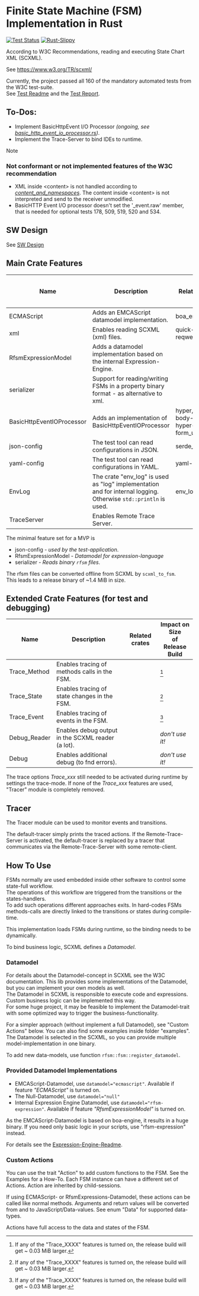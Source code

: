 # Finite State Machine (FSM) Implementation in Rust

[![Test Status](https://github.com/BWeng20/rFSM/actions/workflows/rust.yml/badge.svg)](https://github.com/BWeng20/rFSM/actions/workflows/rust.yml) [![Rust-Slippy](https://github.com/BWeng20/rFSM/actions/workflows/rust-clippy.yml/badge.svg)](https://github.com/BWeng20/rFSM/actions/workflows/rust-clippy.yml)

According to W3C Recommendations, reading and executing State Chart XML (SCXML).

See https://www.w3.org/TR/scxml/

Currently, the project passed all 160 of the mandatory automated tests from the W3C test-suite.<br/>
See [Test Readme](test/w3c/README.md) and the [Test Report](test/w3c/REPORT.MD).

## To-Dos:

+ Implement BasicHttpEvent I/O Processor _(ongoing, see [basic_http_event_io_processor.rs](src/basic_http_event_io_processor.rs))_.
+ Implement the Trace-Server to bind IDEs to runtime.


> [!NOTE]
> ### Not conformant or not implemented features of the W3C recommendation
> 
> + XML inside &lt;content> is not handled according to _[content_and_namespaces](doc/W3C_SCXML_2024_07_13/index.html#content_and_namespaces)_. The content inside &lt;content> is not
>  interpreted and send to the receiver unmodified.
> + BasicHTTP Event I/O processor doesn't set the '_event.raw' member, that is needed for optional 
>   tests 178, 509, 519, 520 and 534.

## SW Design

See [SW Design](SW_Design.md)

## Main Crate Features

| Name                      | Description                                                                                                     | Related crates                                            | Impact on Size<br/>of Release Build |
|---------------------------|-----------------------------------------------------------------------------------------------------------------|-----------------------------------------------------------|-------------------------------------|
| ECMAScript                | Adds an EMCAScript datamodel implementation.                                                                    | boa_engine                                                | +&#160;~&#160;10.25&#160;MiB        |
| xml                       | Enables reading SCXML (xml) files.                                                                              | quick-xml, reqwest                                        | +&#160;~&#160;2,5&#160;MiB          |
| RfsmExpressionModel       | Adds a datamodel implementation based on the internal Expression-Engine.                                        |                                                           | +&#160;~&#160;0.09&#160;MiB         |
| serializer                | Support for reading/writing FSMs in a property binary format - as alternative to xml.                           |                                                           | +&#160;~&#160;0.1 MiB               |
| BasicHttpEventIOProcessor | Adds an implementation of BasicHttpEventIOProcessor                                                             | hyper, http-body-util, hyper-util, tokio, form_urlencoded | _- not finished -_                  |
| json-config               | The test tool can read configurations in JSON.                                                                  | serde_json                                                | +&#160;~&#160;0.003&#160;MiB        |
| yaml-config               | The test tool can read configurations in YAML.                                                                  | yaml-rust                                                 | -&#160;~&#160;0.001&#160;MiB        |
| EnvLog                    | The crate "env_log" is used as "log" implementation and for internal logging. Otherwise `std::println` is used. | env_log                                                   | +&#160;~&#160;1.21&#160;MiB         |
| TraceServer               | Enables Remote Trace Server.                                                                                    |                                                           | _- not finished -_                  |

The minimal feature set for a MVP is 
 + json-config - _used by the test-application_.
 + RfsmExpressionModel - _Datamodel for expression-language_
 + serializer - _Reads binary `rfsm` files_.

The rfsm files can be converted offline from SCXML by `scxml_to_fsm`.<br/>
This leads to a release binary of ~1.4 MiB in size. 
 

## Extended Crate Features (for test and debugging)


| Name                      | Description                                                              | Related crates                                            | Impact on Size<br/>of Release Build |
|---------------------------|--------------------------------------------------------------------------|-----------------------------------------------------------|-------------------------------------|
| Trace_Method              | Enables tracing of methods calls in the FSM.                             |                                                           | [^1]                                |
| Trace_State               | Enables tracing of state changes in the FSM.                             |                                                           | [^1]                                |
| Trace_Event               | Enables tracing of events in the FSM.                                    |                                                           | [^1]                                |
| Debug_Reader              | Enables debug output in the SCXML reader (a lot).                        |                                                           | _don't use it!_                     |
| Debug                     | Enables additional debug (to fnd errors).                                |                                                           | _don't use it!_                     |


The trace options <i>Trace_xxx</i> still needed to be activated during runtime by settings the trace-mode.
If none of the <i>Trace_xxx</i> features are used, "Tracer" module is completely removed.

[^1]: If any of the "Trace_XXXX" features is turned on, the release build will get ~ 0.03 MiB larger. 

## Tracer

The Tracer module can be used to monitor events and transitions.<br/>

The default-tracer simply prints the traced actions. If the Remote-Trace-Server is activated, the default-tracer is 
replaced by a tracer that communicates via the Remote-Trace-Server with some remote-client.   

## How To Use

FSMs normally are used embedded inside other software to control some state-full workflow.<br/> 
The operations of this workflow are triggered from the transitions or the states-handlers.  
To add such operations different approaches exits. In hard-codes FSMs methods-calls are directly
linked to the transitions or states during compile-time.<br/>

This implementation loads FSMs during runtime, so the binding needs to be dynamically.<br/> 

To bind business logic, SCXML defines a _Datamodel_.

### Datamodel

For details about the Datamodel-concept in SCXML see the W3C documentation. This lib provides some implementations of 
the Datamodel, but you can implement your own models as well.<br/>
The Datamodel in SCXML is responsible to execute code and expressions. Custom business logic
can be implemented this way.<br/>
For some huge project, it may be feasible to implement the Datamodel-trait with some optimized way to trigger the 
business-functionality.<br/>

For a simpler approach (without implement a full Datamodel), see "Custom Actions" below.
You can also find some examples inside folder "examples".<br/>
The Datamodel is selected in the SCXML, so you can provide multiple model-implementation in
one binary.

To add new data-models, use function `rfsm::fsm::register_datamodel`.

### Provided Datamodel Implementations

+ EMCAScript-Datamodel, use `datamodel="ecmascript"`. Available if feature _"ECMAScript"_ is turned on.
+ The Null-Datamodel, use `datamodel="null"`
+ Internal Expression Engine Datamodel, use `datamodel="rfsm-expression"`. Available if feature _"RfsmExpressionModel"_ is turned on.

As the EMCAScript-Datamodel is based on boa-engine, it results in a huge binary. 
If you need only basic logic in your scripts, use "rfsm-expression" instead.

For details see the [Expression-Engine-Readme](src/expression_engine/README.md).

### Custom Actions

You can use the trait "Action" to add custom functions to the FSM. See the Examples for a How-To.
Each FSM instance can have a different set of Actions. Action are inherited by child-sessions.

If using ECMAScript- or RfsmExpressions-Datamodel, these actions can be called like normal methods. 
Arguments and return values will be converted from and to JavaScript/Data-values. See enum "Data" for supported data-types.

Actions have full access to the data and states of the FSM.
